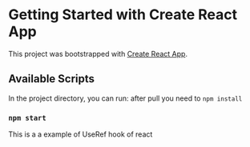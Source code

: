 # Getting Started with Create React App

This project was bootstrapped with [Create React App](https://github.com/facebook/create-react-app).

## Available Scripts

In the project directory, you can run:
after pull you need  to
`npm install`

### `npm start`

This is a a example of UseRef hook of react
